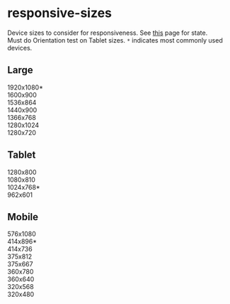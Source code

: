# responsive-sizes
Device sizes to consider for responsiveness. See <a href="https://www.altamira.ai/blog/common-screen-sizes-for-responsive-web-design/" target="_blank">this</a> page for state.<br>
Must do Orientation test on Tablet sizes. `*` indicates most commonly used devices.

<h2>Large</h2>
1920x1080*<br>
1600x900<br>
1536x864<br>
1440x900<br>
1366x768<br>
1280x1024<br>
1280x720<br>

<h2>Tablet</h2>
1280x800<br>
1080x810<br>
1024x768*<br>
962x601<br>

<h2>Mobile</h2>
576x1080<br>
414x896*<br>
414x736<br>
375x812<br>
375x667<br>
360x780<br>
360x640<br>
320x568<br>
320x480
